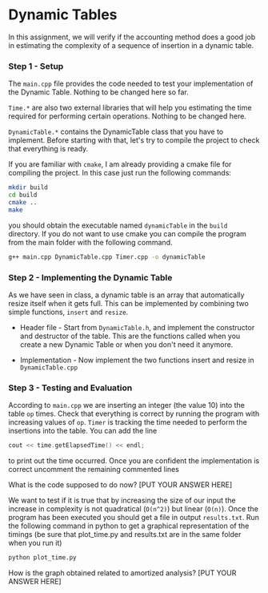 # Dynamic Tables

In this assignment, we will verify if the accounting method does a good job in estimating the complexity of a sequence of insertion in a dynamic table.


### Step 1 - Setup

The `main.cpp` file provides the code needed to test your implementation of the Dynamic Table. Nothing to be changed here so far.

`Time.*` are also two external libraries that will help you estimating the time required for performing certain operations. Nothing to be changed here.

`DynamicTable.*` contains the DynamicTable class that you have to implement. Before starting with that, let's try to compile the project to check that everything is ready.

If you are familiar with `cmake`, I am already providing a cmake file for compiling the project. In this case just run the following commands:

```bash
mkdir build
cd build
cmake ..
make
```

you should obtain the executable named `dynamicTable` in the `build` directory.
If you do not want to use cmake you can compile the program from the main folder with the following command.

```bash
g++ main.cpp DynamicTable.cpp Timer.cpp -o dynamicTable
```

### Step 2 - Implementing the Dynamic Table

As we have seen in class, a dynamic table is an array that automatically resize itself when it gets full. This can be implemented by combining two simple functions, `insert` and `resize`.

* Header file - Start from `DynamicTable.h`, and implement the constructor and destructor of the table. This are the functions called when you create a new Dynamic Table or when you don't need it anymore.

* Implementation - Now implement the two functions insert and resize in `DynamicTable.cpp`

### Step 3 - Testing and Evaluation

According to `main.cpp` we are inserting an integer (the value 10) into the table `op` times. Check that everything is correct by running the program with increasing values of `op`. `Timer` is tracking the time needed to perform the insertions into the table. You can add the line

```c++
cout << time.getElapsedTime() << endl;
```
to print out the time occurred. Once you are confident the implementation is correct uncomment the remaining commented lines

What is the code supposed to do now?
[PUT YOUR ANSWER HERE]



We want to test if it is true that by increasing the size of our input the increase in complexity is not quadratical (`O(n^2)`) but linear (`O(n)`). Once the program has been executed you should get a file in output `results.txt`. Run the following command in python to get a graphical representation of the timings (be sure that plot_time.py and results.txt are in the same folder when you run it)

```bash
python plot_time.py
```

How is the graph obtained related to amortized analysis?
[PUT YOUR ANSWER HERE]
